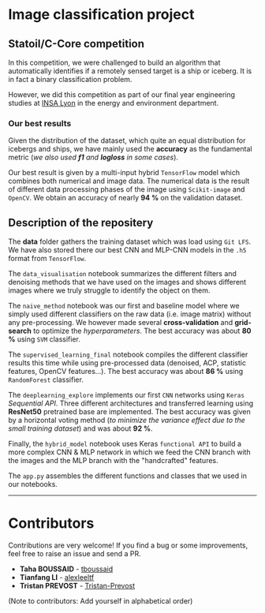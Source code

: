 # Image classification project

## Statoil/C-Core competition
In this competition, we were challenged to build an algorithm that automatically identifies if a remotely sensed target is a ship or iceberg. It is in fact a binary classification problem.

However, we did this competition as part of our final year engineering studies at [INSA Lyon](https://www.insa-lyon.fr/) in the energy and environment department. 

### Our best results
Given the distribution of the dataset, which quite an equal distribution for icebergs and ships, we have mainly used the **accuracy** as the fundamental metric (*we also used **f1** and **logloss** in some cases*).

Our best result is given by a multi-input hybrid ```TensorFlow``` model which combines both numerical and image data. The numerical data is the result of different data processing phases of the image using ```Scikit-image``` and ```OpenCV```. We obtain an accuracy of nearly **94 %** on the validation dataset.

## Description of the repositery
The **data** folder gathers the training dataset which was load using ```Git LFS```. We have also stored there our best CNN and MLP-CNN models in the ```.h5``` format from ```TensorFlow```. 

The ```data_visualisation``` notebook summarizes the different filters and denoising methods that we have used on the images and shows different images where we truly struggle to identify the object on them.

The ```naive_method``` notebook was our first and baseline model where we simply used different classifiers on the raw data (i.e. image matrix) without any pre-processing. We however made several **cross-validation** and **grid-search** to optimize the *hyperparameters*. The best accuracy was about **80 %** using ```SVM``` classifier.

The ```supervised_learning_final``` notebook compiles the different classifier results this time while using pre-processed data (denoised, ACP, statistic features, OpenCV features...). The best accuracy was about **86 %** using ```RandomForest``` classifier.

The ```deeplearning_explore``` implements our first ```CNN``` networks using ```Keras``` *Sequential API*. Three different architectures and transferred learning using **ResNet50** pretrained base are implemented. The best accuracy was given by a horizontal voting method (*to minimize the variance effect due to the small training dataset*) and was about **92 %**.

Finally, the ```hybrid_model``` notebook uses Keras ```functional API``` to build a more complex CNN & MLP network in which we feed the CNN branch with the images and the MLP branch with the "handcrafted" features.

The ```app.py``` assembles the different functions and classes that we used in our notebooks.

---
# Contributors
Contributions are very welcome! If you find a bug or some improvements, feel free to raise an issue and send a PR.

* **Taha BOUSSAID** - [tboussaid](https://github.com/tboussaid)
* **Tianfang LI** - [alexleeltf](https://github.com/alexleeltf)
* **Tristan PREVOST** - [Tristan-Prevost](https://github.com/Tristan-Prevost)

(Note to contributors: Add yourself in alphabetical order)